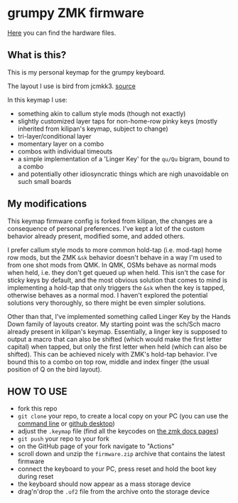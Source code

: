 # grumpy ZMK firmware

[Here](https://github.com/weteor/grumpy) you can find the hardware files.

## What is this?
This is my personal keymap for the grumpy keyboard.

The layout I use is bird from jcmkk3. [source](https://github.com/jcmkk3/bird-layout)

In this keymap I use: 
- something akin to callum style mods (though not exactly)
- slightly customized layer taps for non-home-row pinky keys (mostly inherited from kilipan's keymap, subject to change)
- tri-layer/conditional layer
- momentary layer on a combo
- combos with individual timeouts
- a simple implementation of a 'Linger Key' for the `qu/Qu` bigram, bound to a combo
- and potentially other idiosyncratic things which are nigh unavoidable on such small boards

## My modifications

This keymap firmware config is forked from kilipan, the changes are a consequence of personal preferences.
I've kept a lot of the custom behavior already present, modified some, and added others.

I prefer callum style mods to more common hold-tap (i.e. mod-tap) home row mods, but the ZMK `&sk` behavior doesn't behave in a way I'm used to from one shot mods from QMK.
In QMK, OSMs behave as normal mods when held, i.e. they don't get queued up when held. This isn't the case for sticky keys by default, and the most obvious solution that comes to mind is implementing a hold-tap that only triggers the `&sk` when the key is tapped, otherwise behaves as a normal mod. I haven't explored the potential solutions very thoroughly, so there might be even simpler solutions.

Other than that, I've implemented something called Linger Key by the Hands Down family of layouts creator. My starting point was the sch/Sch macro already present in kilipan's keymap.
Essentially, a linger key is supposed to output a macro that can also be shifted (which would make the first letter capital) when tapped, but only the first letter when held (which can also be shifted).
This can be achieved nicely with ZMK's hold-tap behavior. I've bound this to a combo on top row, middle and index finger (the usual position of Q on the bird layout).

## HOW TO USE

- fork this repo
- `git clone` your repo, to create a local copy on your PC (you can use the [command line](https://www.atlassian.com/git/tutorials) or [github desktop](https://desktop.github.com/))
- adjust the `.keymap` file (find all the keycodes on [the zmk docs pages](https://zmk.dev/docs/codes/))
- `git push` your repo to your fork
- on the GitHub page of your fork navigate to "Actions"
- scroll down and unzip the `firmware.zip` archive that contains the latest firmware
- connect the keyboard to your PC, press reset and hold the boot key during reset
- the keyboard should now appear as a mass storage device
- drag'n'drop the `.uf2` file from the archive onto the storage device
